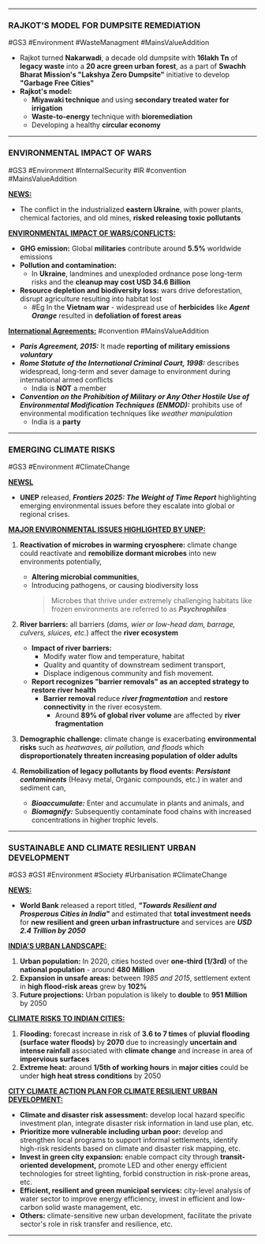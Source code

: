```table-of-contents
```
---
### **RAJKOT'S MODEL FOR DUMPSITE REMEDIATION**
#GS3 #Environment #WasteManagment #MainsValueAddition  
- Rajkot turned **Nakarwadi**, a decade old dumpsite with **16lakh Tn** of **legacy waste** into a **20 acre green urban forest**, as a part of **Swachh Bharat Mission's "Lakshya Zero Dumpsite"** initiative to develop **"Garbage Free Cities"**  
- **Rajkot's model:**  
	- **Miyawaki technique** and using **secondary treated water for irrigation**  
	- **Waste-to-energy** technique with **bioremediation**  
	- Developing a healthy **circular economy**  

---
### **ENVIRONMENTAL IMPACT OF WARS**
#GS3 #Environment #InternalSecurity #IR #convention #MainsValueAddition 

<b><u>NEWS:</u></b>
- The conflict in the industrialized **eastern Ukraine**, with power plants, chemical factories, and old mines, **risked releasing toxic pollutants** 

<b><u>ENVIRONMENTAL IMPACT OF WARS/CONFLICTS:</u></b>
- **GHG emission:** Global **militaries** contribute around **5.5%** worldwide emissions
- **Pollution and contamination:**
	- In **Ukraine**, landmines and unexploded ordnance pose long-term risks and the **cleanup may cost USD 34.6 Billion**
- **Resource depletion and biodiversity loss:** wars drive deforestation, disrupt agriculture resulting into habitat lost
	- #Eg In the **Vietnam war** - widespread use of **herbicides** like ***Agent Orange*** resulted in **defoliation of forest areas**

<b><u>International Agreements:</u></b> #convention #MainsValueAddition 
- ***Paris Agreement, 2015:*** It made **reporting of military emissions** ***voluntary***
- ***Rome Statute of the International Criminal Court, 1998:*** describes widespread, long-term and sever damage to environment during international armed conflicts
	- India is **NOT** a member
- ***Convention on the Prohibition of Military or Any Other Hostile Use of Environmental Modification Techniques (ENMOD):*** prohibits use of environmental modification techniques like *weather manipulation*
	- India is a **party**

---
### **EMERGING CLIMATE RISKS**
#GS3 #Environment #ClimateChange 

<b><u>NEWSL</u></b>
- **UNEP** released, ***Frontiers 2025: The Weight of Time Report*** highlighting emerging environmental issues before they escalate into global or regional crises.

<b><u>MAJOR ENVIRONMENTAL ISSUES HIGHLIGHTED BY UNEP:</u></b>
1. **Reactivation of microbes in warming cryosphere:** climate change could reactivate and **remobilize dormant microbes** into new environments potentially,
	- **Altering microbial communities**,
	- Introducing pathogens, or causing biodiversity loss
		> Microbes that thrive under extremely challenging habitats like frozen environments are referred to as ***Psychrophiles***

2. **River barriers:** all barriers (*dams, wier or low-head dam, barrage, culvers, sluices, etc.*) affect the **river ecosystem**
	- **Impact of river barriers:** 
		- Modify water flow and temperature, habitat
		- Quality and quantity of downstream sediment transport, 
		- Displace indigenous community and fish movement.
	- **Report recognizes "barrier removals" as an accepted strategy to restore river health**
		- **Barrier removal** reduce ***river fragmentation*** and **restore connectivity** in the river ecosystem.
			- Around **89% of global river volume** are affected by **river fragmentation**
3. **Demographic challenge:** climate change is exacerbating **environmental risks** such as *heatwaves, air pollution, and floods* which **disproportionately threaten increasing population of older adults**
4. **Remobilization of legacy pollutants by flood events:** ***Persistant contaminents*** (Heavy metal, Organic compounds, etc.) in water and sediment can,
	- ***Bioaccumulate:*** Enter and accumulate in plants and animals, and 
	- ***Biomagnify:*** Subsequently contaminate food chains with increased concentrations in higher trophic levels.

---
### **SUSTAINABLE AND CLIMATE RESILIENT URBAN DEVELOPMENT**
#GS3 #GS1 #Environment #Society #Urbanisation #ClimateChange 

<b><u>NEWS:</u></b>
- **World Bank** released a report titled, ***"Towards Resilient and Prosperous Cities in India"*** and estimated that **total investment needs** for **new resilient and green urban infrastructure** and services are ***USD 2.4 Trillion by 2050***

<b><u>INDIA'S URBAN LANDSCAPE:</u></b>
1. **Urban population:** In 2020, cities hosted over **one-third (1/3rd)** of the **national population** - around **480 Million**
2. **Expansion in unsafe areas:** between *1985 and 2015*, settlement extent in **high flood-risk areas** grew by **102%**
3. **Future projections:** Urban population is likely to **double** to **951 Million** by 2050

<b><u>CLIMATE RISKS TO INDIAN CITIES:</u></b>
1. **Flooding:** forecast increase in risk of **3.6 to 7 times** of **pluvial flooding (surface water floods)** by **2070** due to increasingly **uncertain and intense rainfall** associated with **climate change** and increase in area of **impervious surfaces**
2. **Extreme heat:** around **1/5th of working hours** in **major cities** could be under **high heat stress conditions** by 2050

<b><u>CITY CLIMATE ACTION PLAN FOR CLIMATE RESILIENT URBAN DEVELOPMENT:</u></b>
- **Climate and disaster risk assessment:** develop local hazard specific investment plan, integrate disaster risk information in land use plan, etc.
- **Prioritize more vulnerable including urban poor:** develop and strengthen local programs to support informal settlements, identify high-risk residents based on climate and disaster risk mapping, etc.
- **Invest in green city expansion:** enable compact city through **transit-oriented development,** promote LED and other energy efficient technologies for street lighting, forbid construction in risk-prone areas, etc.
- **Efficient, resilient and green municipal services:** city-level analysis of water sector to improve energy efficiency, invest in efficient and low-carbon solid waste management, etc.
- **Others:** climate-sensitive new urban development, facilitate the private sector's role in risk transfer and resilience, etc.

---


